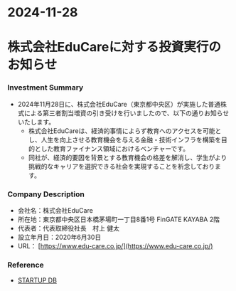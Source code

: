 2024-11-28
===
# 株式会社EduCareに対する投資実行のお知らせ
### Investment Summary
* 2024年11月28日に、株式会社EduCare（東京都中央区）が実施した普通株式による第三者割当増資の引き受けを行いましたので、以下の通りお知らせいたします。
  * 株式会社EduCareは、経済的事情によらず教育へのアクセスを可能とし、人生を向上させる教育機会を与える金融・技術インフラを構築を目的とした教育ファイナンス領域におけるベンチャーです。
  * 同社が、経済的要因を背景とする教育機会の格差を解消し、学生がより挑戦的なキャリアを選択できる社会を実現することを祈念しております。

### Company Description
* 会社名：株式会社EduCare
* 所在地：東京都中央区日本橋茅場町一丁目8番1号 FinGATE KAYABA 2階
* 代表者：代表取締役社長　村上 健太
* 設立年月日：2020年6月30日
* URL： [https://www.edu-care.co.jp/](https://www.edu-care.co.jp/)

### Reference
* [STARTUP DB](https://startup-db.com/companies/L6QnJMjURxgGeaAO)
